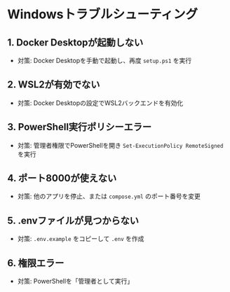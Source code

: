 # Windowsトラブルシューティング

## 1. Docker Desktopが起動しない
- 対策: Docker Desktopを手動で起動し、再度 `setup.ps1` を実行

## 2. WSL2が有効でない
- 対策: Docker Desktopの設定でWSL2バックエンドを有効化

## 3. PowerShell実行ポリシーエラー
- 対策: 管理者権限でPowerShellを開き `Set-ExecutionPolicy RemoteSigned` を実行

## 4. ポート8000が使えない
- 対策: 他のアプリを停止、または `compose.yml` のポート番号を変更

## 5. .envファイルが見つからない
- 対策: `.env.example` をコピーして `.env` を作成

## 6. 権限エラー
- 対策: PowerShellを「管理者として実行」 